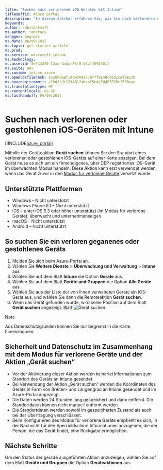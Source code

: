 ```yaml
---
title: "Suchen nach verlorenen iOS-Geräten mit Intune"
titlesuffix: Azure portal
description: "In diesem Artikel erfahren Sie, wie Sie nach verlorenen oder gestohlenen iOS-Geräten mit Intune suchen."
keywords: 
author: robstackmsft
ms.author: robstack
manager: angrobe
ms.date: 08/09/2017
ms.topic: get-started-article
ms.prod: 
ms.service: microsoft-intune
ms.technology: 
ms.assetid: 3e544286-12ad-4a3a-86f8-d2cf16940b1f
ms.suite: ems
ms.custom: intune-azure
ms.openlocfilehash: 1d38906ef14a97043dc97ff9149cd602cd4de120
ms.sourcegitcommit: e10dfc9c123401fabaaf5b487d459826c1510eae
ms.translationtype: HT
ms.contentlocale: de-DE
ms.lasthandoff: 09/09/2017
---
```

# <a name="locate-lost-or-stolen-ios-devices-with-intune"></a>Suchen nach verlorenen oder gestohlenen iOS-Geräten mit Intune


[!INCLUDE[azure_portal](./includes/azure_portal.md)]

Mithilfe der Geräteaktion **Gerät suchen** können Sie den Standort eines verlorenen oder gestohlenen iOS-Geräts auf einer Karte anzeigen. Bei dem Gerät muss es sich um ein firmeneigenes, über DEP registriertes iOS-Gerät im überwachten Modus handeln. Diese Aktion kann erst verwendet werden, wenn das Gerät zuvor in den [Modus für verlorene Geräte](/intune-azure/manage-devices/lost-mode.md) versetzt wurde.

## <a name="supported-platforms"></a>Unterstützte Plattformen

- Windows – Nicht unterstützt
- Windows Phone 8.1 – Nicht unterstützt
- iOS – unter iOS 9.3 oder höher unterstützt (im Modus für verlorene Geräte), überwacht und unternehmenseigen
- macOS – Nicht unterstützt
- Android – Nicht unterstützt

## <a name="how-to-locate-a-lost-or-stolen-device"></a>So suchen Sie ein verloren geganenes oder gestohlenes Geräts

1. Melden Sie sich beim Azure-Portal an.
2. Wählen Sie **Weitere Dienste** > **Überwachung und Verwaltung** > **Intune** aus.
3. Wählen Sie auf dem Blatt **Intune** die Option **Geräte** aus.
4. Wählen Sie auf dem Blatt **Geräte und Gruppen** die Option **Alle Geräte** aus.
5. Wählen Sie aus der Liste der von Ihnen verwalteten Geräte ein iOS-Gerät aus, und wählen Sie dann die Remoteaktion **Gerät suchen**.
6. Wenn das Gerät gefunden wurde, wird seine Position auf dem Blatt **Gerät suchen** angezeigt.
    Blatt ![Gerät suchen](./media/locate-device.png)

>[!NOTE]
>Aus Datenschutzgründen können Sie nur begrenzt in die Karte hineinzoomen.

## <a name="security-and-privacy-information-for-the-lost-mode-and-locate-device-actions"></a>Sicherheit und Datenschutz im Zusammenhang mit dem Modus für verlorene Geräte und der Aktion „Gerät suchen“
- Vor der Aktivierung dieser Aktion werden keinerlei Informationen zum Standort des Geräts an Intune gesendet.
- Bei Verwendung der Aktion „Gerät suchen“ werden die Koordinaten des Geräts in Form von Breiten- und Längengrad an Intune gesendet und im Azure-Portal angezeigt.
- Die Daten werden 24 Stunden lang gespeichert und dann entfernt. Die Standortdaten können nicht manuell entfernt werden.
- Die Standortdaten werden sowohl im gespeicherten Zustand als auch bei der Übertragung verschlüsselt.
- Beim Konfigurieren des Modus für verlorene Geräte empfiehlt es sich, in der Nachricht für den Sperrbildschirm Informationen anzugeben, die der Person, die das Gerät findet, eine Rückgabe ermöglichen.


## <a name="next-steps"></a>Nächste Schritte

Um den Status der gerade ausgeführten Aktion anzuzeigen, wählen Sie auf dem Blatt **Geräte und Gruppen** die Option **Geräteaktionen** aus.